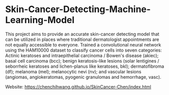 # Skin-Cancer-Detecting-Machine-Learning-Model
This project aims to provide an accurate skin-cancer detecting model that can be utilized in places where traditional dermatologist appointments are not equally accessible to everyone. Trained a convolutional neural network using the HAM10000 dataset to classify cancer cells into seven categories: Actinic keratoses and intraepithelial carcinoma / Bowen's disease (akiec); basal cell carcinoma (bcc); benign keratosis-like lesions (solar lentigines / seborrheic keratoses and lichen-planus like keratoses, bkl); dermatofibroma (df); melanoma (mel); melanocytic nevi (nv); and vascular lesions (angiomas, angiokeratomas, pyogenic granulomas and hemorrhage, vasc).


Website: https://chenchihwang.github.io/SkinCancer-Chen/index.html

